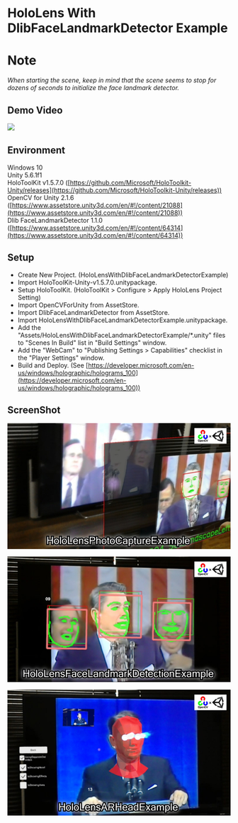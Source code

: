 HoloLens With DlibFaceLandmarkDetector Example
====================

Note
=====
*When starting the scene, keep in mind that the scene seems to stop for dozens of seconds to initialize the face landmark detector.*


Demo Video
-----
[![](http://img.youtube.com/vi/egMZB_3DGVc/0.jpg)](https://youtu.be/egMZB_3DGVc)


Environment
-----
Windows 10  
Unity 5.6.1f1  
HoloToolKit v1.5.7.0  ([https://github.com/Microsoft/HoloToolkit-Unity/releases](https://github.com/Microsoft/HoloToolkit-Unity/releases))  
OpenCV for Unity 2.1.6 ([https://www.assetstore.unity3d.com/en/#!/content/21088](https://www.assetstore.unity3d.com/en/#!/content/21088))  
Dlib FaceLandmarkDetector 1.1.0 ([https://www.assetstore.unity3d.com/en/#!/content/64314](https://www.assetstore.unity3d.com/en/#!/content/64314))  


Setup
-----
* Create New Project. (HoloLensWithDlibFaceLandmarkDetectorExample)
* Import HoloToolKit-Unity-v1.5.7.0.unitypackage.
* Setup HoloToolKit. (HoloToolKit > Configure > Apply HoloLens Project Setting)
* Import OpenCVForUnity from AssetStore.
* Import DlibFaceLandmarkDetector from AssetStore.
* Import HoloLensWithDlibFaceLandmarkDetectorExample.unitypackage.
* Add the "Assets/HoloLensWithDlibFaceLandmarkDetectorExample/*.unity" files to "Scenes In Build" list in "Build Settings" window.
* Add the "WebCam" to "Publishing Settings > Capabilities" checklist in the "Player Settings" window.
* Build and Deploy. (See [https://developer.microsoft.com/en-us/windows/holographic/holograms_100](https://developer.microsoft.com/en-us/windows/holographic/holograms_100))


ScreenShot
-----
![screenshot01.jpg](screenshot01.jpg) 

![screenshot02.jpg](screenshot02.jpg) 

![screenshot03.jpg](screenshot03.jpg) 

